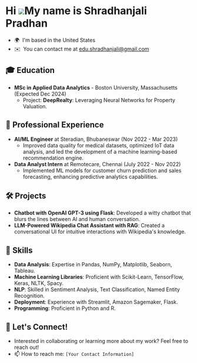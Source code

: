 Hi ![](https://user-images.githubusercontent.com/18350557/176309783-0785949b-9127-417c-8b55-ab5a4333674e.gif)My name is Shradhanjali Pradhan
============================================================================================================================================

* 🌍  I'm based in the United States
* ✉️  You can contact me at [edu.shradhanjali@gmail.com](mailto:edu.shradhanjali@gmail.com)

## 🎓 Education
- **MSc in Applied Data Analytics** - Boston University, Massachusetts (Expected Dec 2024)
  - Project: **DeepRealty**: Leveraging Neural Networks for Property Valuation.

## 💼 Professional Experience
- **AI/ML Engineer** at Steradian, Bhubaneswar (Nov 2022 - Mar 2023)
  - Improved data quality for medical datasets, optimized IoT data analysis, and led the development of a machine learning-based recommendation engine.
- **Data Analyst Intern** at Remotecare, Chennai (July 2022 - Nov 2022)
  - Implemented ML models for customer churn prediction and sales forecasting, enhancing predictive analytics capabilities.

## 🛠️ Projects
- **Chatbot with OpenAI GPT-3 using Flask**: Developed a witty chatbot that blurs the lines between AI and human conversation.
- **LLM-Powered Wikipedia Chat Assistant with RAG**: Created a conversational UI for intuitive interactions with Wikipedia's knowledge.

## 🔧 Skills
- **Data Analysis**: Expertise in Pandas, NumPy, Matplotlib, Seaborn, Tableau.
- **Machine Learning Libraries**: Proficient with Scikit-Learn, TensorFlow, Keras, NLTK, Spacy.
- **NLP**: Skilled in Sentiment Analysis, Text Classification, Named Entity Recognition.
- **Deployment**: Experience with Streamlit, Amazon Sagemaker, Flask.
- **Programming**: Proficient in Python and R.

## 💬 Let's Connect!
- Interested in collaborating or learning more about my work? Feel free to reach out!
- 📫 How to reach me: `[Your Contact Information]`

